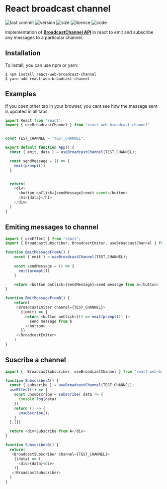 # React broadcast channel

![last commit](https://img.shields.io/github/last-commit/jhony-24/react-broadcast-channel)
![version](https://img.shields.io/npm/v/react-web-broadcast-channel?color=red)
![size](https://img.shields.io/bundlephobia/min/react-web-broadcast-channel?color=orange)
![licence](https://img.shields.io/github/license/jhony-24/react-broadcast-channel)
![code](https://img.shields.io/github/languages/top/jhony-24/react-broadcast-channel)

Implementation of [**BroadcastChannel API**](https://developer.mozilla.org/en-US/docs/Web/API/Broadcast_Channel_API) in react to emit and subscribe any messages to a particular channel.


## Installation

To install, you can use npm or yarn:

```console
$ npm install react-web-broadcast-channel
$ yarn add react-web-broadcast-channel
```

## Examples

If you open other tab in your browser, you cant see how the message sent is updated in all tabs.

```javascript
import React from 'react';
import { useBroadcastChannel } from "react-web-broadcast-channel"


const TEST_CHANNEL = "TEST_CHANNEL";

export default function App() {
  const { emit, data } = useBroadcastChannel(TEST_CHANNEL);

  const sendMessage = () => {
    emit(prompt())
  }


  return(
    <div>
      <button onClick={sendMessage}>emit event</button>
      <h1>{data}</h1>
    </div>
  )
}
```

## Emiting messages to channel

```javascript
import { useEffect } from "react";
import { BroadcastSubscriber, BroadcastEmiter, useBroadcastChannel } from "react-web-broadcast-channel";

function EmitMessageFromA() {
    const { emit } = useBroadcastChannel(TEST_CHANNEL);
    
    const sendMessage = () => {
      emit(prompt())
    }

    return <button onClick={sendMessage}>send message from a</button>
}

function EmitMessageFromB() {
    return(
     <BroadcastEmiter channel={TEST_CHANNEL}>
       {(emit) => {
         return <button onClick={() => emit(prompt()) }>
           send message from b
         </button>    
       }}
     </BroadcastEmiter>
    )
}


```

## Suscribe a channel 

```javascript
import {, BroadcastSubscriber, useBroadcastChannel } from "react-web-broadcast-channel";

function SubscriberA() {
  const { subscribe } = useBroadcastChannel(TEST_CHANNEL);
  useEffect(() => {
    const unsubscribe = subscribe( data => {
      console.log(data)
    })
    return () => {
      unsubscribe();
    }
  },[])

  return <div>Subscribe from A</div>
}

function SubscriberB() {
  return(
   <BroadcastSubscriber channel={TEST_CHANNEL}>
    {(data) => (
      <div>{data}<div>
    )}
   </BroadcastSubscriber>
  ) 
}
```
